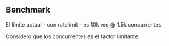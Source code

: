 ## Benchmark

El límite actual - con ratelimit - es 10k req @ 1.5k concurrentes.

Considero que los concurrentes es el factor limitante. 